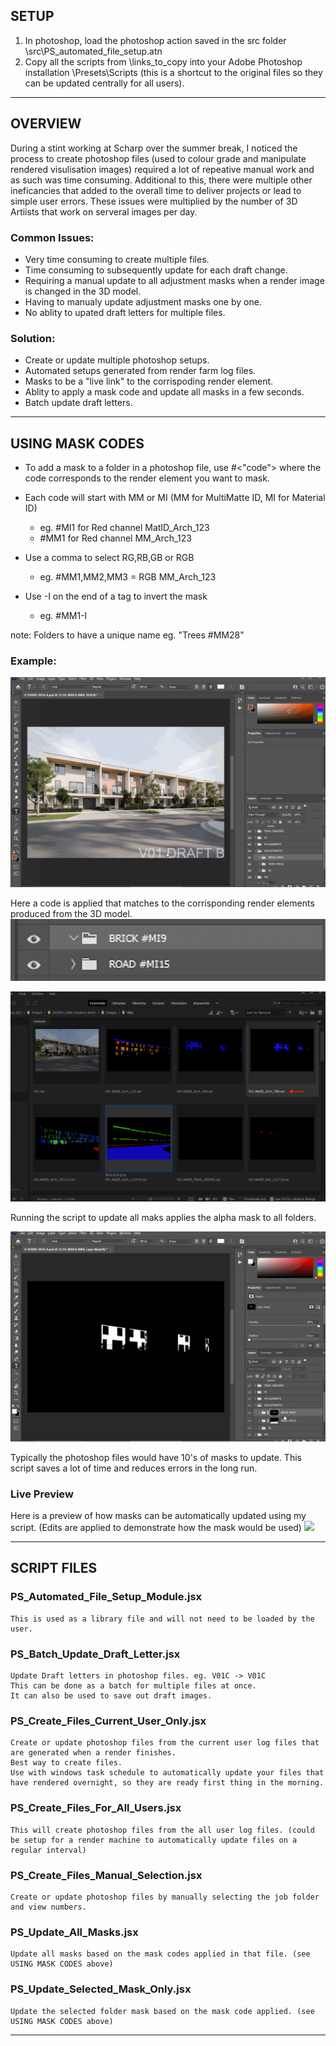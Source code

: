 ## SETUP
1) In photoshop, load the photoshop action saved in the src folder \src\PS_automated_file_setup.atn
2) Copy all the scripts from \links_to_copy into your Adobe Photoshop installation \Presets\Scripts (this is a shortcut to the original files so they can be updated centrally for all users).

---

## OVERVIEW

During a stint working at Scharp over the summer break, I noticed the process to create photoshop files (used to colour grade and manipulate rendered visulisation images) required a lot of repeative manual work and as such was time consuming. Additional to this, there were multiple other ineficancies that added to the overall time to deliver projects or lead to simple user errors. These issues were multiplied by the number of 3D Artiists that work on serveral images per day.

### Common Issues:
- Very time consuming to create multiple files.
- Time consuming to subsequently update for each draft change.
- Requiring a manual update to all adjustment masks when a render image is changed in the 3D model.
- Having to manualy update adjustment masks one by one.
- No ablity to upated draft letters for multiple files.

### Solution:
- Create or update multiple photoshop setups.
- Automated setups generated from render farm log files.
- Masks to be a "live link" to the corrispoding render element.
- Ablity to apply a mask code and update all masks in a few seconds.
- Batch update draft letters.


---

## 
## USING MASK CODES
- To add a mask to a folder in a photoshop file, use #<"code"> where the code corresponds to the render element you want to mask.

- Each code will start with MM or MI (MM for MultiMatte ID, MI for Material ID)
    - eg. #MI1 for Red channel MatID_Arch_123
    - #MM1 for Red channel MM_Arch_123

- Use a comma to select RG,RB,GB or RGB 
    - eg. #MM1,MM2,MM3 = RGB MM_Arch_123

- Use -I on the end of a tag to invert the mask
    - eg. #MM1-I

note: Folders to have a unique name eg. "Trees #MM28"
### Example:

![](images/jpg/PS_Update_All_Masks_Code.jpg)

Here a code is applied that matches to the corrisponding render elements produced from the 3D model.
![](images/jpg/Mask_Code_Example.png)

![](images/jpg/PS_Update_All_Masks_Render_Elements.jpg)

Running the script to update all maks applies the alpha mask to all folders. 

![](images/jpg/PS_Update_All_Masks_Brick_Alpha.jpg)

Typically the photoshop files would have 10's of masks to update. This script saves a lot of time and reduces errors in the long run.

### Live Preview
Here is a preview of how masks can be automatically updated using my script. (Edits are applied to demonstrate how the mask would be used)
![](images/PS_Update_All_Masks_demo.gif)

---

## SCRIPT FILES
### PS_Automated_File_Setup_Module.jsx
    This is used as a library file and will not need to be loaded by the user.

### PS_Batch_Update_Draft_Letter.jsx
    Update Draft letters in photoshop files. eg. V01C -> V01C
    This can be done as a batch for multiple files at once.
    It can also be used to save out draft images.

### PS_Create_Files_Current_User_Only.jsx
    Create or update photoshop files from the current user log files that are generated when a render finishes.
    Best way to create files.
    Use with windows task schedule to automatically update your files that have rendered overnight, so they are ready first thing in the morning.

### PS_Create_Files_For_All_Users.jsx
    This will create photoshop files from the all user log files. (could be setup for a render machine to automatically update files on a regular interval)

### PS_Create_Files_Manual_Selection.jsx
    Create or update photoshop files by manually selecting the job folder and view numbers.

### PS_Update_All_Masks.jsx
    Update all masks based on the mask codes applied in that file. (see USING MASK CODES above)

### PS_Update_Selected_Mask_Only.jsx
    Update the selected folder mask based on the mask code applied. (see USING MASK CODES above)

---
